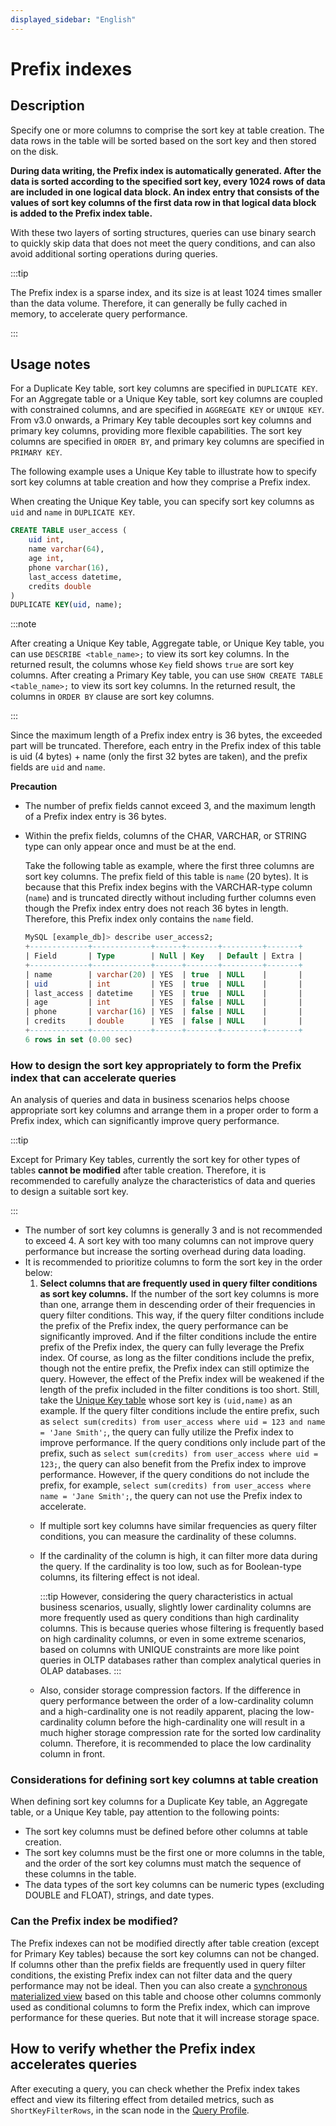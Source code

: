 ```yaml
---
displayed_sidebar: "English"
---
```


# Prefix indexes

## Description

Specify one or more columns to comprise the sort key at table creation. The data rows in the table will be sorted based on the sort key and then stored on the disk.

**During data writing, the Prefix index is automatically generated. After the data is sorted according to the specified sort key, every 1024 rows of data are included in one logical data block. An index entry that consists of the values of sort key columns of the first data row in that logical data block is added to the Prefix index table.**

With these two layers of sorting structures, queries can use binary search to quickly skip data that does not meet the query conditions, and can also avoid additional sorting operations during queries.

:::tip

The Prefix index is a sparse index, and its size is at least 1024 times smaller than the data volume. Therefore, it can generally be fully cached in memory, to accelerate query performance.

:::

## Usage notes

For a Duplicate Key table, sort key columns are specified in `DUPLICATE KEY`. For an Aggregate table or a Unique Key table, sort key columns are coupled with constrained columns, and are specified in `AGGREGATE KEY` or `UNIQUE KEY`. From v3.0 onwards, a Primary Key table decouples sort key columns and primary key columns, providing more flexible capabilities. The sort key columns are specified in `ORDER BY`, and primary key columns are specified in `PRIMARY KEY`.

The following example uses a Unique Key table to illustrate how to specify sort key columns at table creation and how they comprise a Prefix index.

When creating the Unique Key table, you can specify sort key columns as `uid` and `name` in `DUPLICATE KEY`.

```SQL
CREATE TABLE user_access (
    uid int,
    name varchar(64),
    age int, 
    phone varchar(16),
    last_access datetime,
    credits double
)
DUPLICATE KEY(uid, name);
```

:::note

After creating a Unique Key table, Aggregate table, or Unique Key table, you can use `DESCRIBE <table_name>;` to view its sort key columns. In the returned result, the columns whose `Key` field shows `true` are sort key columns. After creating a Primary Key table, you can use `SHOW CREATE TABLE <table_name>;` to view its sort key columns. In the returned result, the columns in `ORDER BY` clause are sort key columns.

:::

Since the maximum length of a Prefix index entry is 36 bytes, the exceeded part will be truncated. Therefore, each entry in the Prefix index of this table is uid (4 bytes) + name (only the first 32 bytes are taken), and the prefix fields are `uid` and `name`.

**Precaution**

- The number of prefix fields cannot exceed 3, and the maximum length of a Prefix index entry is 36 bytes.

- Within the prefix fields, columns of the CHAR, VARCHAR, or STRING type can only appear once and must be at the end.

  Take the following table as example, where the first three columns are sort key columns. The prefix field of this table is `name` (20 bytes). It is because that this Prefix index begins with the VARCHAR-type column (`name`) and is truncated directly without including further columns even though the Prefix index entry does not reach 36 bytes in length. Therefore, this Prefix index only contains the `name` field.

    ```SQL
    MySQL [example_db]> describe user_access2;
    +-------------+-------------+------+-------+---------+-------+
    | Field       | Type        | Null | Key   | Default | Extra |
    +-------------+-------------+------+-------+---------+-------+
    | name        | varchar(20) | YES  | true  | NULL    |       |
    | uid         | int         | YES  | true  | NULL    |       |
    | last_access | datetime    | YES  | true  | NULL    |       |
    | age         | int         | YES  | false | NULL    |       |
    | phone       | varchar(16) | YES  | false | NULL    |       |
    | credits     | double      | YES  | false | NULL    |       |
    +-------------+-------------+------+-------+---------+-------+
    6 rows in set (0.00 sec)
    ```

### How to design the sort key appropriately to form the Prefix index that can accelerate queries

An analysis of queries and data in business scenarios helps choose appropriate sort key columns and arrange them in a proper order to form a Prefix index, which can significantly improve query performance.

:::tip

Except for Primary Key tables, currently the sort key for other types of tables **cannot be modified** after table creation. Therefore, it is recommended to carefully analyze the characteristics of data and queries to design a suitable sort key.

:::

- The number of sort key columns is generally 3 and is not recommended to exceed 4. A sort key with too many columns can not improve query performance but increase the sorting overhead during data loading.
- It is recommended to prioritize columns to form the sort key in the order below:
  1. **Select columns that are frequently used in query filter conditions as sort key columns.** If the number of the sort key columns is more than one, arrange them in descending order of their frequencies in query filter conditions. This way, if the query filter conditions include the prefix of the Prefix index, the query performance can be significantly improved. And if the filter conditions include the entire prefix of the Prefix index, the query can fully leverage the Prefix index. Of course, as long as the filter conditions include the prefix, though not the entire prefix, the Prefix index can still optimize the query. However, the effect of the Prefix index will be weakened if the length of the prefix included in the filter conditions is too short. Still, take the [Unique Key table](https://chat.openai.com/c/0c47f67a-8103-4ec6-a280-71495f037334#Usage-Guidelines) whose sort key is `(uid,name)` as an example. If the query filter conditions include the entire prefix, such as `select sum(credits) from user_access where uid = 123 and name = 'Jane Smith';`, the query can fully utilize the Prefix index to improve performance. If the query conditions only include part of the prefix, such as `select sum(credits) from user_access where uid = 123;`, the query can also benefit from the Prefix index to improve performance. However, if the query conditions do not include the prefix, for example, `select sum(credits) from user_access where name = 'Jane Smith';`, the query can not use the Prefix index to accelerate.
  - If multiple sort key columns have similar frequencies as query filter conditions, you can measure the cardinality of these columns.
  - If the cardinality of the column is high, it can filter more data during the query. If the cardinality is too low, such as for Boolean-type columns, its filtering effect is not ideal.

    :::tip
    However, considering the query characteristics in actual business scenarios, usually, slightly lower cardinality columns are more frequently used as query conditions than high cardinality columns. This is because queries whose filtering is frequently based on high cardinality columns, or even in some extreme scenarios, based on columns with UNIQUE constraints are more like point queries in OLTP databases rather than complex analytical queries in OLAP databases.
    :::

  - Also, consider storage compression factors. If the difference in query performance between the order of a low-cardinality column and a high-cardinality one is not readily apparent, placing the low-cardinality column before the high-cardinality one will result in a much higher storage compression rate for the sorted low cardinality column. Therefore, it is recommended to place the low cardinality column in front.

### Considerations for defining sort key columns at table creation

When defining sort key columns for a Duplicate Key table, an Aggregate table, or a Unique Key table, pay attention to the following points:

- The sort key columns must be defined before other columns at table creation.
- The sort key columns must be the first one or more columns in the table, and the order of the sort key columns must match the sequence of these columns in the table.
- The data types of the sort key columns can be numeric types (excluding DOUBLE and FLOAT), strings, and date types.

### Can the Prefix index be modified?

The Prefix indexes can not be modified directly after table creation (except for Primary Key tables) because the sort key columns can not be changed. If columns other than the prefix fields are frequently used in query filter conditions, the existing Prefix index can not filter data and the query performance may not be ideal. Then you can also create a [synchronous materialized view](../../using_starrocks/Materialized_view-single_table.md) based on this table and choose other columns commonly used as conditional columns to form the Prefix index, which can improve performance for these queries. But note that it will increase storage space.

## How to verify whether the Prefix index accelerates queries

After executing a query, you can check whether the Prefix index takes effect and view its filtering effect from detailed metrics, such as `ShortKeyFilterRows`, in the scan node in the [Query Profile](../../administration/query_profile.md).
